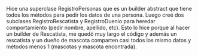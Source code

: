 Hice una superclase  RegistroPersonas que es un builder abstract que tiene todos los métodos para pedir los datos de una persona. Luego creé dos subclases RegistroRescatista y RegistroDuenio para heredar comportamiento (pedir nombre, apellido, etc). Esto lo hice porque al hacer un builder de Rescatista, me quedó muy largo el código y además un rescatista y un dueño de mascota comparten casi todos los mismo datos y métodos menos 1 (mascotas y mascota encontrada).
